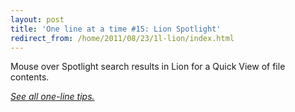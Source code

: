 ```yaml
---
layout: post
title: 'One line at a time #15: Lion Spotlight'
redirect_from: /home/2011/08/23/1l-lion/index.html
---
```

<p>Mouse over Spotlight search results in Lion for a Quick View of file contents.</p>
<p><a href="http://www.practicallyefficient.com/tag/one-liners"><em>See all one-line tips.</em></a></p>
